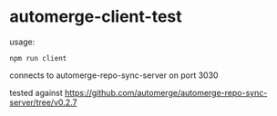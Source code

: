 # automerge-client-test

usage:
```
npm run client
```

connects to automerge-repo-sync-server on port 3030

tested against https://github.com/automerge/automerge-repo-sync-server/tree/v0.2.7

